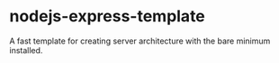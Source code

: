 # nodejs-express-template
A fast template for creating server architecture with the bare minimum installed.
